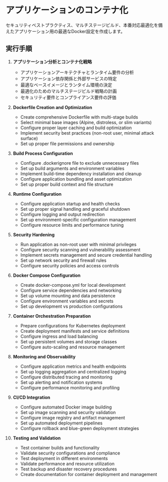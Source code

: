 # アプリケーションのコンテナ化

セキュリティベストプラクティス、マルチステージビルド、本番対応最適化を備えたアプリケーション用の最適なDocker設定を作成します。

## 実行手順

1. **アプリケーション分析とコンテナ化戦略**
   - アプリケーションアーキテクチャとランタイム要件の分析
   - アプリケーション依存関係と外部サービスの特定
   - 最適なベースイメージとランタイム環境の決定
   - 最適化のためのマルチステージビルド戦略の計画
   - セキュリティ要件とコンプライアンス要件の評価

2. **Dockerfile Creation and Optimization**
   - Create comprehensive Dockerfile with multi-stage builds
   - Select minimal base images (Alpine, distroless, or slim variants)
   - Configure proper layer caching and build optimization
   - Implement security best practices (non-root user, minimal attack surface)
   - Set up proper file permissions and ownership

3. **Build Process Configuration**
   - Configure .dockerignore file to exclude unnecessary files
   - Set up build arguments and environment variables
   - Implement build-time dependency installation and cleanup
   - Configure application bundling and asset optimization
   - Set up proper build context and file structure

4. **Runtime Configuration**
   - Configure application startup and health checks
   - Set up proper signal handling and graceful shutdown
   - Configure logging and output redirection
   - Set up environment-specific configuration management
   - Configure resource limits and performance tuning

5. **Security Hardening**
   - Run application as non-root user with minimal privileges
   - Configure security scanning and vulnerability assessment
   - Implement secrets management and secure credential handling
   - Set up network security and firewall rules
   - Configure security policies and access controls

6. **Docker Compose Configuration**
   - Create docker-compose.yml for local development
   - Configure service dependencies and networking
   - Set up volume mounting and data persistence
   - Configure environment variables and secrets
   - Set up development vs production configurations

7. **Container Orchestration Preparation**
   - Prepare configurations for Kubernetes deployment
   - Create deployment manifests and service definitions
   - Configure ingress and load balancing
   - Set up persistent volumes and storage classes
   - Configure auto-scaling and resource management

8. **Monitoring and Observability**
   - Configure application metrics and health endpoints
   - Set up logging aggregation and centralized logging
   - Configure distributed tracing and monitoring
   - Set up alerting and notification systems
   - Configure performance monitoring and profiling

9. **CI/CD Integration**
   - Configure automated Docker image building
   - Set up image scanning and security validation
   - Configure image registry and artifact management
   - Set up automated deployment pipelines
   - Configure rollback and blue-green deployment strategies

10. **Testing and Validation**
    - Test container builds and functionality
    - Validate security configurations and compliance
    - Test deployment in different environments
    - Validate performance and resource utilization
    - Test backup and disaster recovery procedures
    - Create documentation for container deployment and management